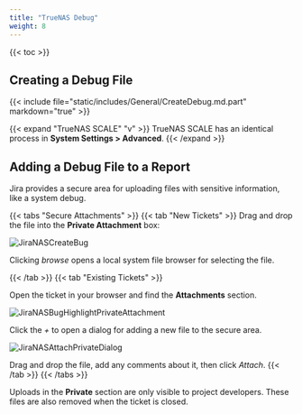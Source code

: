 ```yaml
---
title: "TrueNAS Debug"
weight: 8
---
```


{{< toc >}}

## Creating a Debug File

{{< include file="static/includes/General/CreateDebug.md.part" markdown="true" >}}

{{< expand "TrueNAS SCALE" "v" >}}
TrueNAS SCALE has an identical process in **System Settings > Advanced**.
{{< /expand >}}

## Adding a Debug File to a Report

Jira provides a secure area for uploading files with sensitive information, like a system debug.

{{< tabs "Secure Attachments" >}}
{{< tab "New Tickets" >}}
Drag and drop the file into the **Private Attachment** box:

![JiraNASCreateBug](/images/Contribute/JiraNASCreateBug.png "NAS Project Bug Creation Form")

Clicking *browse* opens a local system file browser for selecting the file.

{{< /tab >}}
{{< tab "Existing Tickets" >}}

Open the ticket in your browser and find the **Attachments** section.

![JiraNASBugHighlightPrivateAttachment](/images/Contribute/JiraNASBugHighlightPrivateAttachment.png "Jira Ticket: Private Attachments")

Click the *+* to open a dialog for adding a new file to the secure area.

![JiraNASAttachPrivateDialog](/images/Contribute/JiraNASAttachPrivateDialog.png "Attaching a private file")

Drag and drop the file, add any comments about it, then click *Attach*.
{{< /tab >}}
{{< /tabs >}}

Uploads in the **Private** section are only visible to project developers.
These files are also removed when the ticket is closed.
